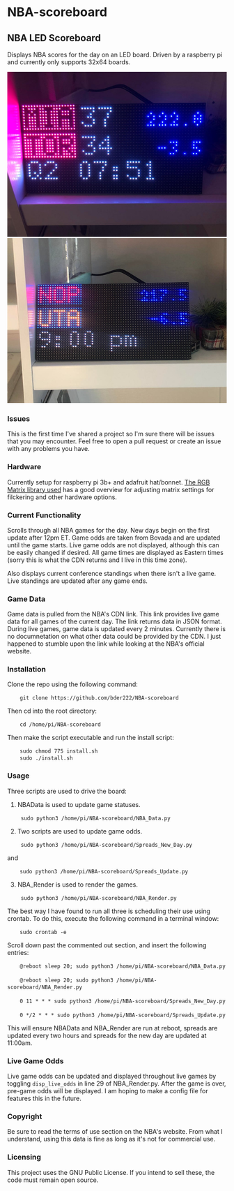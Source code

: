 # NBA-scoreboard

## NBA LED Scoreboard
Displays NBA scores for the day on an LED board. Driven by a raspberry pi and currently only supports 32x64 boards.

![Live Game](Game_upcoming.jpg) ![Live Game](Game_Upcoming_v2.jpg)

### Issues
This is the first time I've shared a project so I'm sure there will be issues that you may encounter. Feel free to open a pull request or create an issue with any problems you have.


### Hardware
Currently setup for raspberry pi 3b+ and adafruit hat/bonnet. [The RGB Matrix library used](https://github.com/hzeller/rpi-rgb-led-matrix) has a good overview for adjusting matrix settings for filckering and other hardware options.

### Current Functionality
Scrolls through all NBA games for the day. New days begin on the first update after 12pm ET. Game odds are taken from Bovada and are updated until the game starts. Live game odds are not displayed, although this can be easily changed if desired. All game times are displayed as Eastern times (sorry this is what the CDN returns and I live in this time zone).

Also displays current conference standings when there isn't a live game. Live standings are updated after any game ends.

### Game Data
Game data is pulled from the NBA's CDN link. This link provides live game data for all games of the current day. The link returns data in JSON format. During live games, game data is updated every 2 minutes. Currently there is no documnetation on what other data could be provided by the CDN. I just happened to stumble upon the link while looking at the NBA's official website.

### Installation
Clone the repo using the following command:

        git clone https://github.com/bder222/NBA-scoreboard

Then cd into the root directory:

        cd /home/pi/NBA-scoreboard

Then make the script executable and run the install script:

        sudo chmod 775 install.sh
        sudo ./install.sh

### Usage
Three scripts are used to drive the board:
1. NBAData is used to update game statuses.

        sudo python3 /home/pi/NBA-scoreboard/NBA_Data.py



2. Two scripts are used to update game odds.

        sudo python3 /home/pi/NBA-scoreboard/Spreads_New_Day.py

and 

        sudo python3 /home/pi/NBA-scoreboard/Spreads_Update.py



3. NBA_Render is used to render the games.

        sudo python3 /home/pi/NBA-scoreboard/NBA_Render.py



The best way I have found to run all three is scheduling their use using crontab. To do this, execute the following command in a terminal window:

        sudo crontab -e

Scroll down past the commented out section, and insert the following entries:

        @reboot sleep 20; sudo python3 /home/pi/NBA-scoreboard/NBA_Data.py

        @reboot sleep 20; sudo python3 /home/pi/NBA-scoreboard/NBA_Render.py

        0 11 * * * sudo python3 /home/pi/NBA-scoreboard/Spreads_New_Day.py

        0 */2 * * * sudo python3 /home/pi/NBA-scoreboard/Spreads_Update.py

This will ensure NBAData and NBA_Render are run at reboot, spreads are updated every two hours and spreads for the new day are updated at 11:00am.

### Live Game Odds
Live game odds can be updated and displayed throughout live games by toggling `disp_live_odds` in line 29 of NBA_Render.py. After the game is over, pre-game odds will be displayed. I am hoping to make a config file for features this in the future.

### Copyright
Be sure to read the terms of use section on the NBA's website. From what I understand, using this data is fine as long as it's not for commercial use.

### Licensing
This project uses the GNU Public License. If you intend to sell these, the code must remain open source.
